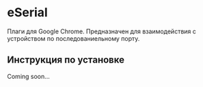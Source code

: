 # eSerial

Плаги для Google Chrome.
Предназначен для взаимодействия с устройством по последованиельному порту.

## Инструкция по установке

Coming soon... 